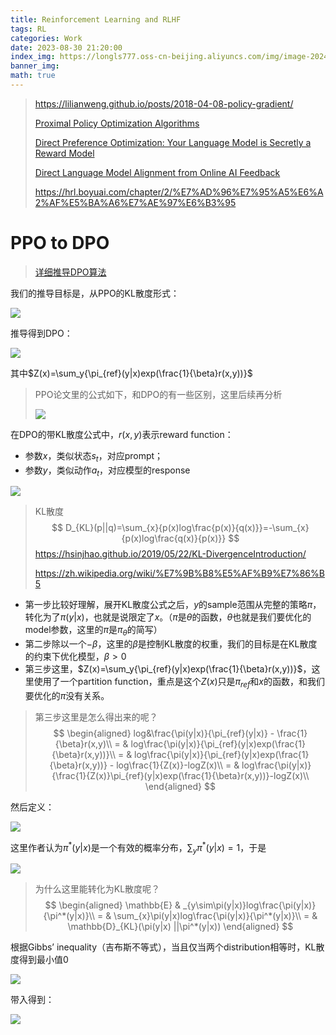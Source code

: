 ```yaml
---
title: Reinforcement Learning and RLHF
tags: RL
categories: Work
date: 2023-08-30 21:20:00
index_img: https://longls777.oss-cn-beijing.aliyuncs.com/img/image-20240530201052952.png
banner_img: 
math: true
---
```




> https://lilianweng.github.io/posts/2018-04-08-policy-gradient/
>
> [Proximal Policy Optimization Algorithms](https://arxiv.org/pdf/1707.06347)
>
> [Direct Preference Optimization: Your Language Model is Secretly a Reward Model](https://arxiv.org/pdf/2305.18290)
>
> [Direct Language Model Alignment from Online AI Feedback](https://arxiv.org/pdf/2402.04792)
>
> https://hrl.boyuai.com/chapter/2/%E7%AD%96%E7%95%A5%E6%A2%AF%E5%BA%A6%E7%AE%97%E6%B3%95



# PPO to DPO

> [详细推导DPO算法](https://zhuanlan.zhihu.com/p/697757566)

我们的推导目标是，从PPO的KL散度形式：

![](https://longls777.oss-cn-beijing.aliyuncs.com/img/image-20240530155132756.png)

推导得到DPO：

![](https://longls777.oss-cn-beijing.aliyuncs.com/img/image-20240530155317455.png)

其中$Z(x)=\sum_y{\pi_{ref}(y|x)exp(\frac{1}{\beta}r(x,y))}$​

> PPO论文里的公式如下，和DPO的有一些区别，这里后续再分析
>
> ![](https://longls777.oss-cn-beijing.aliyuncs.com/img/image-20240530160402081.png)



在DPO的带KL散度公式中，$r(x,y)$表示reward function：

- 参数$x$，类似状态$s_t$​，对应prompt；
- 参数$y$，类似动作$a_t$，对应模型的response

![](https://longls777.oss-cn-beijing.aliyuncs.com/img/image-20240530161226849.png)

> KL散度
> $$
> D_{KL}(p||q)=\sum_{x}{p(x)log\frac{p(x)}{q(x)}}=-\sum_{x}{p(x)log\frac{q(x)}{p(x)}}
> $$
> https://hsinjhao.github.io/2019/05/22/KL-DivergenceIntroduction/
>
> https://zh.wikipedia.org/wiki/%E7%9B%B8%E5%AF%B9%E7%86%B5

- 第一步比较好理解，展开KL散度公式之后，$y$的sample范围从完整的策略$\pi$，转化为了$\pi(y|x)$，也就是说限定了$x$。（$\pi$是$\theta$的函数，$\theta$也就是我们要优化的model参数，这里的$\pi$是$\pi_{\theta}$的简写）
- 第二步除以一个$-\beta$，这里的$\beta$是控制KL散度的权重，我们的目标是在KL散度的约束下优化模型，$\beta>0$
- 第三步这里，$Z(x)=\sum_y{\pi_{ref}(y|x)exp(\frac{1}{\beta}r(x,y))}$，这里使用了一个partition function，重点是这个$Z(x)$只是$\pi_{ref}$和$x$的函数，和我们要优化的$\pi$​​​没有关系。

> 第三步这里是怎么得出来的呢？
> $$
> \begin{aligned}
> log&\frac{\pi(y|x)}{\pi_{ref}(y|x)} - \frac{1}{\beta}r(x,y)\\
> = & log\frac{\pi(y|x)}{\pi_{ref}(y|x)exp(\frac{1}{\beta}r(x,y))}\\
> = & log\frac{\pi(y|x)}{\pi_{ref}(y|x)exp(\frac{1}{\beta}r(x,y))} - log\frac{1}{Z(x)}-logZ(x)\\
> = & log\frac{\pi(y|x)}{\frac{1}{Z(x)}\pi_{ref}(y|x)exp(\frac{1}{\beta}r(x,y))}-logZ(x)\\
> \end{aligned}
> $$

然后定义：

![](https://longls777.oss-cn-beijing.aliyuncs.com/img/image-20240530162721549.png)

这里作者认为$\pi^*(y|x)$是一个有效的概率分布，$\sum_y{\pi^*(y|x)}=1$，于是

![](https://longls777.oss-cn-beijing.aliyuncs.com/img/image-20240530163534496.png)

> 为什么这里能转化为KL散度呢？
> $$
> \begin{aligned}
> \mathbb{E} & _{y\sim\pi(y|x)}log\frac{\pi(y|x)}{\pi^*(y|x)}\\
> = & \sum_{x}\pi(y|x)log\frac{\pi(y|x)}{\pi^*(y|x)}\\
> = & \mathbb{D}_{KL}(\pi(y|x) ||\pi^*(y|x))
> \end{aligned}
> $$

根据Gibbs’ inequality（吉布斯不等式），当且仅当两个distribution相等时，KL散度得到最小值0

![](https://longls777.oss-cn-beijing.aliyuncs.com/img/image-20240530193848166.png)

带入得到：

![](https://longls777.oss-cn-beijing.aliyuncs.com/img/image-20240530200931279.png)



